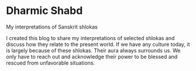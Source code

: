 # Dharmic Shabd

My interpretations of Sanskrit shlokas

I created this blog to share my interpretations of selected shlokas and discuss how they relate to the present world. If we have any culture today, it is largely because of these shlokas. Their aura always surrounds us. We only have to reach out and acknowledge their power to be blessed and rescued from unfavorable situations.

